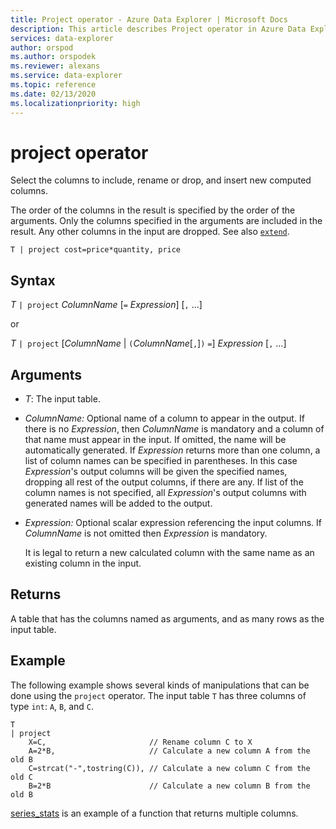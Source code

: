 ```yaml
---
title: Project operator - Azure Data Explorer | Microsoft Docs
description: This article describes Project operator in Azure Data Explorer.
services: data-explorer
author: orspod
ms.author: orspodek
ms.reviewer: alexans
ms.service: data-explorer
ms.topic: reference
ms.date: 02/13/2020
ms.localizationpriority: high
---
```

# project operator

Select the columns to include, rename or drop, and insert new computed columns. 

The order of the columns in the result is specified by the order of the arguments. Only the columns specified in the arguments are included in the result. Any other columns in the input are dropped.  See also [`extend`](extendoperator.md).

```kusto
T | project cost=price*quantity, price
```

## Syntax

*T* `| project` *ColumnName* [`=` *Expression*] [`,` ...]
  
or
  
*T* `| project` [*ColumnName* | `(`*ColumnName*[`,`]`)` `=`] *Expression* [`,` ...]

## Arguments

* *T*: The input table.
* *ColumnName:* Optional name of a column to appear in the output. If there is no *Expression*, then *ColumnName* is mandatory and a column of that name must appear in the input. If omitted, the name will be automatically generated. If *Expression* returns more than one column, a list of column names can be specified in parentheses. In this case *Expression*'s output columns will be given the specified names, dropping all rest of the output columns, if there are any. If list of the column names is not specified, all *Expression*'s output columns with generated names will be added to the output.
* *Expression:* Optional scalar expression referencing the input columns. If *ColumnName* is not omitted then *Expression* is mandatory.

    It is legal to return a new calculated column with the same name as an existing column in the input.

## Returns

A table that has the columns named as arguments, and as many rows as the input table.

## Example

The following example shows several kinds of manipulations that can be done
using the `project` operator. The input table `T` has three columns of type `int`: `A`, `B`, and `C`. 

```kusto
T
| project
    X=C,                       // Rename column C to X
    A=2*B,                     // Calculate a new column A from the old B
    C=strcat("-",tostring(C)), // Calculate a new column C from the old C
    B=2*B                      // Calculate a new column B from the old B
```

[series_stats](series-statsfunction.md) is an example of a function that returns multiple columns.
